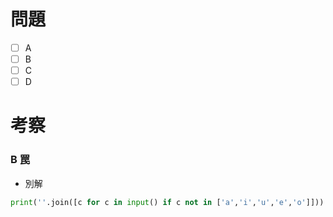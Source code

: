 # 問題
* [ ] A
* [ ] B
* [ ] C
* [ ] D

# 考察
### B 罠
- 別解
```python
print(''.join([c for c in input() if c not in ['a','i','u','e','o']]))
```

